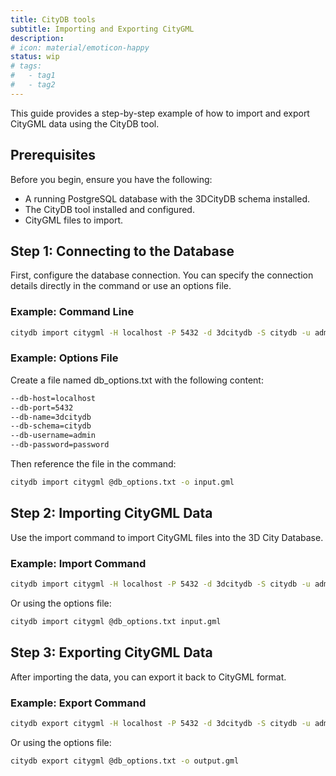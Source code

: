 ```yaml
---
title: CityDB tools
subtitle: Importing and Exporting CityGML
description:
# icon: material/emoticon-happy
status: wip
# tags:
#   - tag1
#   - tag2
---
```


This guide provides a step-by-step example of how to import and export CityGML data using the CityDB tool.

## Prerequisites

Before you begin, ensure you have the following:

- A running PostgreSQL database with the 3DCityDB schema installed.
- The CityDB tool installed and configured.
- CityGML files to import.

## Step 1: Connecting to the Database

First, configure the database connection. You can specify the connection details directly in the command or use an options file.

### Example: Command Line

```bash
citydb import citygml -H localhost -P 5432 -d 3dcitydb -S citydb -u admin -p password -o input.gml
```

### Example: Options File
Create a file named db_options.txt with the following content:

```bash
--db-host=localhost
--db-port=5432
--db-name=3dcitydb
--db-schema=citydb
--db-username=admin
--db-password=password
```

Then reference the file in the command:

```bash
citydb import citygml @db_options.txt -o input.gml
```

## Step 2: Importing CityGML Data

Use the import command to import CityGML files into the 3D City Database.

### Example: Import Command

```bash
citydb import citygml -H localhost -P 5432 -d 3dcitydb -S citydb -u admin -p password input.gml
```

Or using the options file:

```bash
citydb import citygml @db_options.txt input.gml
```

## Step 3: Exporting CityGML Data

After importing the data, you can export it back to CityGML format.

### Example: Export Command

```bash
citydb export citygml -H localhost -P 5432 -d 3dcitydb -S citydb -u admin -p password -o output.gml
```

Or using the options file:

```bash
citydb export citygml @db_options.txt -o output.gml
```
